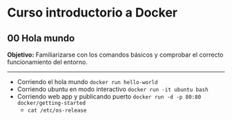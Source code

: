 # Curso introductorio a Docker

## 00 Hola mundo

**Objetivo:** Familiarizarse con los comandos básicos y comprobar el correcto funcionamiento del entorno.

---

- Corriendo el hola mundo
  `docker run hello-world`
- Corriendo ubuntu en modo interactivo
  `docker run -it ubuntu bash`
- Corriendo web app y publicando puerto
  `docker run -d -p 80:80 docker/getting-started` 
  - `cat /etc/os-release`
